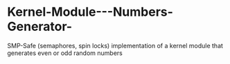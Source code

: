 # Kernel-Module---Numbers-Generator-
SMP-Safe (semaphores, spin locks) implementation of a kernel module that generates even or odd random numbers
